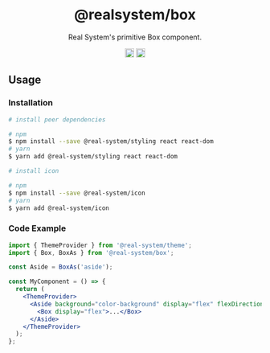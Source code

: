 <h1 align="center">@realsystem/box</h1>
<p align="center">Real System's primitive Box component.</p>
<p align="center">
<a href="https://www.npmjs.com/package/@real-system/box"><img src="https://badgen.net/npm/v/@real-system/box?label=&icon=npm&color=blue" alt="npm version" height="18"/></a>
<a href="https://www.npmjs.com/package/@real-system/box"><img src="https://badgen.net/bundlephobia/min/@real-system/box" alt="minified size" height="18"/></a>
</p>

## Usage

### Installation

```bash
# install peer dependencies

# npm
$ npm install --save @real-system/styling react react-dom
# yarn
$ yarn add @real-system/styling react react-dom

# install icon

# npm
$ npm install --save @real-system/icon
# yarn
$ yarn add @real-system/icon
```

### Code Example

```jsx
import { ThemeProvider } from '@real-system/theme';
import { Box, BoxAs } from '@real-system/box';

const Aside = BoxAs('aside');

const MyComponent = () => {
  return (
    <ThemeProvider>
      <Aside background="color-background" display="flex" flexDirection="column">
        <Box display="flex">...</Box>
      </Aside>
    </ThemeProvider>
  );
};

```

